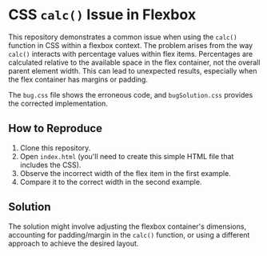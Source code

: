 # CSS `calc()` Issue in Flexbox

This repository demonstrates a common issue when using the `calc()` function in CSS within a flexbox context. The problem arises from the way `calc()` interacts with percentage values within flex items. Percentages are calculated relative to the available space in the flex container, not the overall parent element width.  This can lead to unexpected results, especially when the flex container has margins or padding.

The `bug.css` file shows the erroneous code, and `bugSolution.css` provides the corrected implementation.

## How to Reproduce

1. Clone this repository.
2. Open `index.html` (you'll need to create this simple HTML file that includes the CSS). 
3. Observe the incorrect width of the flex item in the first example.
4. Compare it to the correct width in the second example.

## Solution

The solution might involve adjusting the flexbox container's dimensions, accounting for padding/margin in the `calc()` function, or using a different approach to achieve the desired layout.